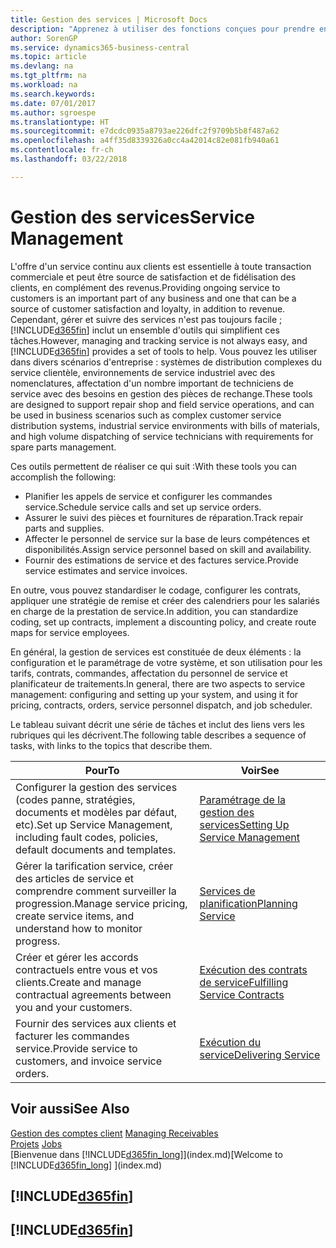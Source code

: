 ```yaml
---
title: Gestion des services | Microsoft Docs
description: "Apprenez à utiliser des fonctions conçues pour prendre en charge les opérations de l'atelier de réparation et du service clientèle."
author: SorenGP
ms.service: dynamics365-business-central
ms.topic: article
ms.devlang: na
ms.tgt_pltfrm: na
ms.workload: na
ms.search.keywords: 
ms.date: 07/01/2017
ms.author: sgroespe
ms.translationtype: HT
ms.sourcegitcommit: e7dcdc0935a8793ae226dfc2f9709b5b8f487a62
ms.openlocfilehash: a4ff35d8339326a0cc4a42014c82e081fb940a61
ms.contentlocale: fr-ch
ms.lasthandoff: 03/22/2018

---
```

# <a name="service-management"></a><span data-ttu-id="ee3e9-103">Gestion des services</span><span class="sxs-lookup"><span data-stu-id="ee3e9-103">Service Management</span></span>
<span data-ttu-id="ee3e9-104">L'offre d'un service continu aux clients est essentielle à toute transaction commerciale et peut être source de satisfaction et de fidélisation des clients, en complément des revenus.</span><span class="sxs-lookup"><span data-stu-id="ee3e9-104">Providing ongoing service to customers is an important part of any business and one that can be a source of customer satisfaction and loyalty, in addition to revenue.</span></span> <span data-ttu-id="ee3e9-105">Cependant, gérer et suivre des services n'est pas toujours facile ; [!INCLUDE[d365fin](includes/d365fin_md.md)] inclut un ensemble d'outils qui simplifient ces tâches.</span><span class="sxs-lookup"><span data-stu-id="ee3e9-105">However, managing and tracking service is not always easy, and [!INCLUDE[d365fin](includes/d365fin_md.md)] provides a set of tools to help.</span></span> <span data-ttu-id="ee3e9-106">Vous pouvez les utiliser dans divers scénarios d'entreprise : systèmes de distribution complexes du service clientèle, environnements de service industriel avec des nomenclatures, affectation d'un nombre important de techniciens de service avec des besoins en gestion des pièces de rechange.</span><span class="sxs-lookup"><span data-stu-id="ee3e9-106">These tools are designed to support repair shop and field service operations, and can be used in business scenarios such as complex customer service distribution systems, industrial service environments with bills of materials, and high volume dispatching of service technicians with requirements for spare parts management.</span></span>  

 <span data-ttu-id="ee3e9-107">Ces outils permettent de réaliser ce qui suit :</span><span class="sxs-lookup"><span data-stu-id="ee3e9-107">With these tools you can accomplish the following:</span></span>  

* <span data-ttu-id="ee3e9-108">Planifier les appels de service et configurer les commandes service.</span><span class="sxs-lookup"><span data-stu-id="ee3e9-108">Schedule service calls and set up service orders.</span></span>  
* <span data-ttu-id="ee3e9-109">Assurer le suivi des pièces et fournitures de réparation.</span><span class="sxs-lookup"><span data-stu-id="ee3e9-109">Track repair parts and supplies.</span></span>  
* <span data-ttu-id="ee3e9-110">Affecter le personnel de service sur la base de leurs compétences et disponibilités.</span><span class="sxs-lookup"><span data-stu-id="ee3e9-110">Assign service personnel based on skill and availability.</span></span>  
* <span data-ttu-id="ee3e9-111">Fournir des estimations de service et des factures service.</span><span class="sxs-lookup"><span data-stu-id="ee3e9-111">Provide service estimates and service invoices.</span></span>  

<span data-ttu-id="ee3e9-112">En outre, vous pouvez standardiser le codage, configurer les contrats, appliquer une stratégie de remise et créer des calendriers pour les salariés en charge de la prestation de service.</span><span class="sxs-lookup"><span data-stu-id="ee3e9-112">In addition, you can standardize coding, set up contracts, implement a discounting policy, and create route maps for service employees.</span></span>  

<span data-ttu-id="ee3e9-113">En général, la gestion de services est constituée de deux éléments : la configuration et le paramétrage de votre système, et son utilisation pour les tarifs, contrats, commandes, affectation du personnel de service et planificateur de traitements.</span><span class="sxs-lookup"><span data-stu-id="ee3e9-113">In general, there are two aspects to service management: configuring and setting up your system, and using it for pricing, contracts, orders, service personnel dispatch, and job scheduler.</span></span>  

<span data-ttu-id="ee3e9-114">Le tableau suivant décrit une série de tâches et inclut des liens vers les rubriques qui les décrivent.</span><span class="sxs-lookup"><span data-stu-id="ee3e9-114">The following table describes a sequence of tasks, with links to the topics that describe them.</span></span>   

|<span data-ttu-id="ee3e9-115">**Pour**</span><span class="sxs-lookup"><span data-stu-id="ee3e9-115">**To**</span></span>|<span data-ttu-id="ee3e9-116">**Voir**</span><span class="sxs-lookup"><span data-stu-id="ee3e9-116">**See**</span></span>|  
|------------|-------------|  
|<span data-ttu-id="ee3e9-117">Configurer la gestion des services (codes panne, stratégies, documents et modèles par défaut, etc).</span><span class="sxs-lookup"><span data-stu-id="ee3e9-117">Set up Service Management, including fault codes, policies, default documents and templates.</span></span>|[<span data-ttu-id="ee3e9-118">Paramétrage de la gestion des services</span><span class="sxs-lookup"><span data-stu-id="ee3e9-118">Setting Up Service Management</span></span>](service-setup-service.md)|  
|<span data-ttu-id="ee3e9-119">Gérer la tarification service, créer des articles de service et comprendre comment surveiller la progression.</span><span class="sxs-lookup"><span data-stu-id="ee3e9-119">Manage service pricing, create service items, and understand how to monitor progress.</span></span>|[<span data-ttu-id="ee3e9-120">Services de planification</span><span class="sxs-lookup"><span data-stu-id="ee3e9-120">Planning Service</span></span>](service-plan-service.md)|  
|<span data-ttu-id="ee3e9-121">Créer et gérer les accords contractuels entre vous et vos clients.</span><span class="sxs-lookup"><span data-stu-id="ee3e9-121">Create and manage contractual agreements between you and your customers.</span></span>|[<span data-ttu-id="ee3e9-122">Exécution des contrats de service</span><span class="sxs-lookup"><span data-stu-id="ee3e9-122">Fulfilling Service Contracts</span></span>](service-fulfill-service-contracts.md)|  
|<span data-ttu-id="ee3e9-123">Fournir des services aux clients et facturer les commandes service.</span><span class="sxs-lookup"><span data-stu-id="ee3e9-123">Provide service to customers, and invoice service orders.</span></span>|[<span data-ttu-id="ee3e9-124">Exécution du service</span><span class="sxs-lookup"><span data-stu-id="ee3e9-124">Delivering Service</span></span>](service-deliver-service.md)|  

## <a name="see-also"></a><span data-ttu-id="ee3e9-125">Voir aussi</span><span class="sxs-lookup"><span data-stu-id="ee3e9-125">See Also</span></span>  
<span data-ttu-id="ee3e9-126">[Gestion des comptes client](receivables-manage-receivables.md) </span><span class="sxs-lookup"><span data-stu-id="ee3e9-126">[Managing Receivables](receivables-manage-receivables.md) </span></span>  
<span data-ttu-id="ee3e9-127">[Projets](projects-how-create-jobs.md) </span><span class="sxs-lookup"><span data-stu-id="ee3e9-127">[Jobs](projects-how-create-jobs.md) </span></span>  
<span data-ttu-id="ee3e9-128">[Bienvenue dans [!INCLUDE[d365fin_long](includes/d365fin_long_md.md)]](index.md)</span><span class="sxs-lookup"><span data-stu-id="ee3e9-128">[Welcome to [!INCLUDE[d365fin_long](includes/d365fin_long_md.md)] ](index.md)</span></span>

## [!INCLUDE[d365fin](includes/free_trial_md.md)]  
## [!INCLUDE[d365fin](includes/training_link_md.md)]

